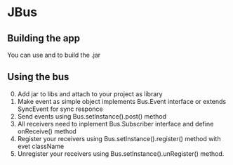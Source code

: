 JBus
====

## Building the app

You can use and to build the .jar

## Using the bus

0. Add jar to libs and attach to your project as library
1. Make event as simple object implements Bus.Event interface or extends SyncEvent for sync responce
2. Send events using Bus.setInstance().post() method
3. All receivers need to inplement Bus.Subscriber interface and define onReceive() method
4. Register your receivers using Bus.setInstance().register() method with evet className
5. Unregister your receivers using Bus.setInstance().unRegister() method.
